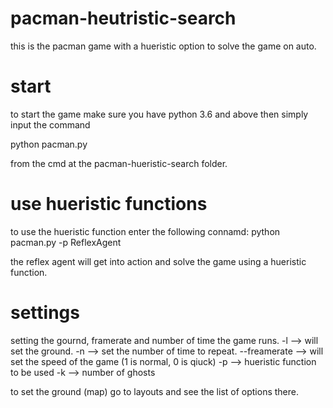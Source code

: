 # pacman-heutristic-search
this is the pacman game with a hueristic option to solve the game on auto.

# start
to start the game make sure you have python 3.6 and above then simply input the command 

python pacman.py 

from the cmd at the pacman-hueristic-search folder.

# use hueristic functions

to use the hueristic function enter the following connamd:
python pacman.py -p ReflexAgent

the reflex agent will get into action and solve the game using a hueristic function.

# settings
setting the gournd, framerate and number of time the game runs.
-l --> will set the ground.
-n --> set the number of time to repeat.
--freamerate --> will set the speed of the game (1 is normal, 0 is qiuck)
-p --> hueristic function to be used 
-k --> number of ghosts

to set the ground (map) go to layouts and see the list of options there.


